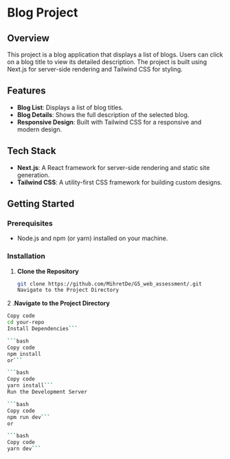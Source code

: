 # Blog Project

## Overview

This project is a blog application that displays a list of blogs. Users can click on a blog title to view its detailed description. The project is built using Next.js for server-side rendering and Tailwind CSS for styling.

## Features

- **Blog List**: Displays a list of blog titles.
- **Blog Details**: Shows the full description of the selected blog.
- **Responsive Design**: Built with Tailwind CSS for a responsive and modern design.

## Tech Stack

- **Next.js**: A React framework for server-side rendering and static site generation.
- **Tailwind CSS**: A utility-first CSS framework for building custom designs.

## Getting Started

### Prerequisites

- Node.js and npm (or yarn) installed on your machine.

### Installation

1. **Clone the Repository**

   ```bash
   git clone https://github.com/MihretDe/G5_web_assessment/.git
   Navigate to the Project Directory
2 .**Navigate to the Project Directory**
```bash
Copy code
cd your-repo
Install Dependencies```

```bash
Copy code
npm install
or```

```bash
Copy code
yarn install```
Run the Development Server

```bash
Copy code
npm run dev```
or

```bash
Copy code
yarn dev```
